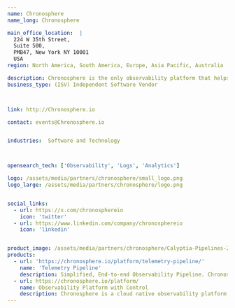 ```yaml
---
name: Chronosphere
name_long: Chronosphere

main_office_location:  |
  224 W 35th Street,  
  Suite 500,
  PMB47, New York NY 10001
  USA
region: North America, South America, Europe, Asia Pacific, Australia 

description: Chronosphere is the only observability platform that helps DevOps teams control the speed, scale, and complexity that comes with the technology and organizational changes of a cloud native world. Chronosphere helps engineers resolve infrastructure and application issues before they affect customer experiences and the bottom line. Trusted by the world’s most innovative brands, including DoorDash, Snap, and Zillow, Chronosphere helps teams reign in costs, improve developer productivity, increase customer satisfaction, and gain competitive advantage.
business_type: (ISV) Independent Software Vendor



link: http://Chronosphere.io

contact: events@Chronosphere.io


industries:  Software and Technology



opensearch_tech: ['Observability', 'Logs', 'Analytics']

logo: /assets/media/partners/chronosphere/small_logo.png
logo_large: /assets/media/partners/chronosphere/logo.png


social_links:
  - url: https://x.com/chronosphereio
    icon: 'twitter'
  - url: https://www.linkedin.com/company/chronosphereio
    icon: 'linkedin'


product_image: /assets/media/partners/chronosphere/Calyptia-Pipelines-2.png
products:
  - url: 'https://chronosphere.io/platform/telemetry-pipeline/'
    name: 'Telemetry Pipeline'
    description: Simplified, End-to-end Observability Pipeline. Chronosphere Telemetry Pipeline, from the creators of Fluent Bit and Calyptia, streamlines log collection, aggregation, transformation, and routing from any source to any destination.
  - url: https://chronosphere.io/platform/
    name: Observability Platform with Control
    description: Chronosphere is a cloud native observability platform that provides deep insights into every layer of your stack — from the infrastructure to the applications to the business.
---
```

